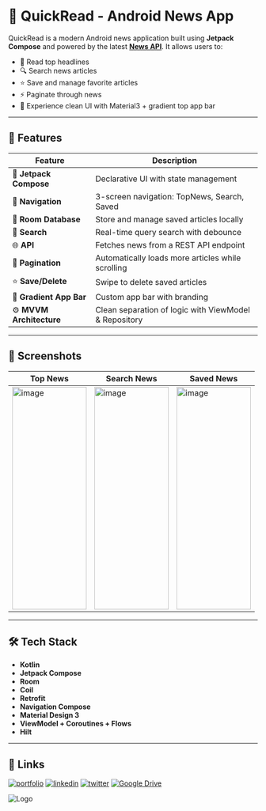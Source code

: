 # 📱 QuickRead - Android News App

QuickRead is a modern Android news application built using **Jetpack Compose** and powered by the latest [**News API**](https://awesomeopensource.com/project/elangosundar/awesome-README-templates). It allows users to:

- 📰 Read top headlines
- 🔍 Search news articles
- ⭐ Save and manage favorite articles
- ⚡ Paginate through news
- 🧠 Experience clean UI with Material3 + gradient top app bar

---

## 🚀 Features

| Feature | Description |
|--------|-------------|
| 🧱 **Jetpack Compose** | Declarative UI with state management |
| 🧭 **Navigation** | 3-screen navigation: TopNews, Search, Saved |
| 💾 **Room Database** | Store and manage saved articles locally |
| 🔎 **Search** | Real-time query search with debounce |
| 🌐 **API** | Fetches news from a REST API endpoint |
| 🧹 **Pagination** | Automatically loads more articles while scrolling |
| ⭐ **Save/Delete** | Swipe to delete saved articles |
| 🎨 **Gradient App Bar** | Custom app bar with branding |
| ⚙️ **MVVM Architecture** | Clean separation of logic with ViewModel & Repository |

---

## 📸 Screenshots

| Top News | Search News | Saved News |
|----------|-------------|-------------|
|<img width="150" height="450" alt="image" src="https://github.com/user-attachments/assets/d8a0a01c-850f-4b6a-b6b4-2fa46e21bdb5" />  |<img width="150" height="450" alt="image" src="https://github.com/user-attachments/assets/8af35727-ab62-464b-817f-ecc7fb9176ed" /> |<img width="150" height="450" alt="image" src="https://github.com/user-attachments/assets/ec52ce8c-244f-4322-bf6f-d8dc5eb563e7" />|

  




---

## 🛠️ Tech Stack

- **Kotlin**
- **Jetpack Compose**
- **Room**
- **Coil**
- **Retrofit**
- **Navigation Compose**
- **Material Design 3**
- **ViewModel + Coroutines + Flows**
- **Hilt**

---




## 🔗 Links
[![portfolio](https://img.shields.io/badge/my_portfolio-000?style=for-the-badge&logo=ko-fi&logoColor=white)](https://akash-portfolio-max07.web.app/)
[![linkedin](https://img.shields.io/badge/linkedin-0A66C2?style=for-the-badge&logo=linkedin&logoColor=white)](https://www.linkedin.com/in/asthetix07/)
[![twitter](https://img.shields.io/badge/twitter-1DA1F2?style=for-the-badge&logo=twitter&logoColor=white)](https://x.com/asthetix__07/)
[![Google Drive](https://img.shields.io/badge/Google%20Drive-4285F4?logo=googledrive&logoColor=fff)](https://drive.google.com/file/d/1U1w5vU3IVSblZvO79AY3fFhwyCn6kvGh/view?usp=drive_link/)


![Logo](https://www.gstatic.com/devrel-devsite/prod/vfbd11e784c22f4aaa184963b528a22b42504e1842229d6f6f6b59838a38023ff/android/images/lockup.png)

